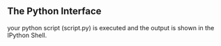 ## The Python Interface
your python script (script.py) is executed and the output is shown in the IPython Shell.
